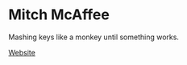 # Mitch McAffee

Mashing keys like a monkey until something works.

[Website](https://mitchmcaffee.com)
